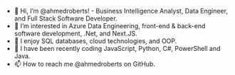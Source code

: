 - 👋 Hi, I’m @ahmedroberts! - Business Intelligence Analyst, Data Engineer, and Full Stack Software Developer.
- 👀 I’m interested in Azure Data Engineering, front-end & back-end software development, .Net, and Next.JS.
- 🌱 I enjoy SQL databases, cloud technologies, and OOP.
- 💞️ I have been recently coding JavaScript, Python, C#, PowerShell and Java.
- 📫 How to reach me @ahmedroberts on GitHub.

<!---
ahmedroberts/ahmedroberts is a ✨ special ✨ repository because its `README.md` (this file) appears on your GitHub profile.
You can click the Preview link to take a look at your changes. Ahmed you are a beast!
--->
